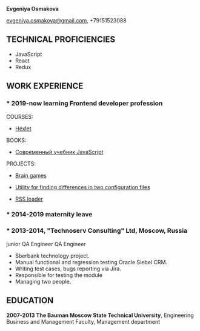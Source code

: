 **Evgeniya Osmakova**

evgeniya.osmakova@gmail.com, +79151523088


## TECHNICAL PROFICIENCIES

* JavaScript
* React
* Redux

## WORK EXPERIENCE

### * **2019-now learning Frontend developer profession**

  COURSES:
  
   * [Hexlet](https://ru.hexlet.io/)
   
  BOOKS:
  
   * [Современный учебник JavaScript](https://learn.javascript.ru/)
   
  PROJECTS:
  
   * [Brain games](https://github.com/evgeniya-osmakova/brain_games)
   
   * [Utility for finding differences in two configuration files](https://github.com/evgeniya-osmakova/genDiff)
   
   * [RSS loader](https://github.com/evgeniya-osmakova/rss)

### * **2014-2019 maternity leave**

### * **2013-2014, "Technoserv Consulting" Ltd, Moscow, Russia**
  junior QA Engineer
  QA Engineer
  
  *  Sberbank technology project.
  *  Manual functional and regression testing Oracle Siebel CRM. 
  *  Writing test cases, bugs reporting via Jira.
  *  Responsible for testing the module
  *  Managing two people.

## EDUCATION

**2007-2013 The Bauman Moscow State Technical University**, Engineering Business and Management Faculty, Management department
